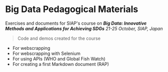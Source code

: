 # Big Data Pedagogical Materials
Exercises and documents for SIAP's course on ***Big Data: Innovative Methods and Applications for Achieving SDGs***
*21-25 October, SIAP, Japan*

> Code and demos created for the course
- For webscrapping
- For  webscrapping with Selenium
- For using APIs (WHO and Global Fish Watch)
- For creating a first Markdown document (RAP)
